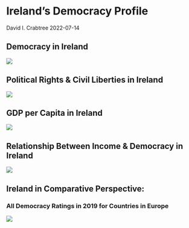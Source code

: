 Ireland’s Democracy Profile
================
David I. Crabtree
2022-07-14

## Democracy in Ireland

![](C:\Users\David\Desktop\PROGRA~1\FILESA~1\CFSS\hw06\reports\IRELAN~1/figure-gfm/Demscore-1.png)<!-- -->

## Political Rights & Civil Liberties in Ireland

![](C:\Users\David\Desktop\PROGRA~1\FILESA~1\CFSS\hw06\reports\IRELAN~1/figure-gfm/Political%20Rights%20&%20Civil%20Libs-1.png)<!-- -->

## GDP per Capita in Ireland

![](C:\Users\David\Desktop\PROGRA~1\FILESA~1\CFSS\hw06\reports\IRELAN~1/figure-gfm/GDP%20per%20Capita-1.png)<!-- -->

## Relationship Between Income & Democracy in Ireland

![](C:\Users\David\Desktop\PROGRA~1\FILESA~1\CFSS\hw06\reports\IRELAN~1/figure-gfm/Income%20&%20Dem-1.png)<!-- -->

## Ireland in Comparative Perspective:

### All Democracy Ratings in 2019 for Countries in Europe

![](C:\Users\David\Desktop\PROGRA~1\FILESA~1\CFSS\hw06\reports\IRELAN~1/figure-gfm/Democracy%20in%20Comparative%20Perspective-1.png)<!-- -->
